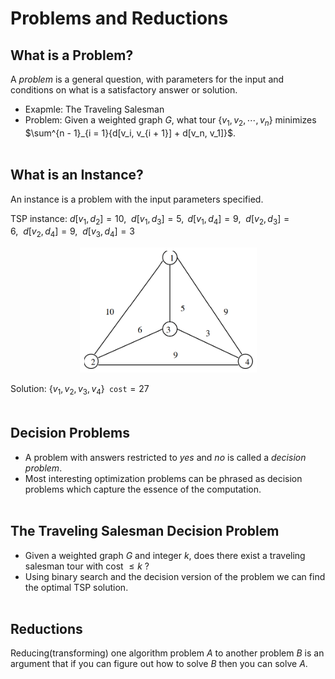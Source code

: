 # Problems and Reductions
## What is a Problem?
A *problem* is a general question, with parameters for the input and conditions on what is a satisfactory answer or solution.
- Exapmle: The Traveling Salesman
- Problem: Given a weighted graph $G$, what tour $\{v_1, v_2, \cdots , v_n\}$ minimizes $\sum^{n - 1}_{i = 1}{d[v_i, v_{i + 1}] + d[v_n, v_1]}$.
<br></br>

## What is an Instance?
An instance is a problem with the input parameters specified.

TSP instance: $d[v_1, d_2] = 10,\ \ d[v_1, d_3] = 5, \ \, d[v_1, d_4] = 9, \ \ d[v_2, d_3] = 6, \ \ d[v_2, d_4]= 9, \ \ d[v_3, d_4] = 3$

<center><img src="image/lec19_triangle.png" height="200"></center>

Solution: $\{v_1, v_2, v_3, v_4\} \texttt{ cost} = 27$
<br></br>

## Decision Problems
- A problem with answers restricted to *yes* and *no* is called a *decision problem*.
- Most interesting optimization problems can be phrased as decision problems which capture the essence of the computation.
<br></br>

## The Traveling Salesman Decision Problem
- Given a weighted graph $G$ and integer $k$, does there exist a traveling salesman tour with cost $\le k$ ?
- Using binary search and the decision version of the problem we can find the optimal TSP solution.
<br></br>

## Reductions
Reducing(transforming) one algorithm problem $A$ to another problem $B$ is an argument that if you can figure out how to solve $B$ then you can solve $A$.